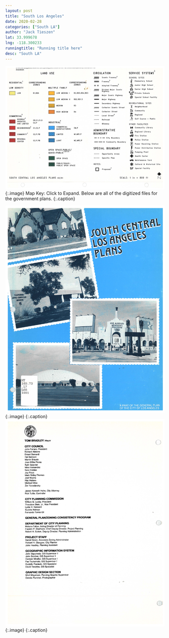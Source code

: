 ```yaml
---
layout: post
title: "South Los Angeles"
date: 2020-02-28
categories: ["South LA"]
author: "Jack Tieszen"
lat: 33.999678
lng: -118.300233
runningtitle: "Running title here"
desc: "South LA"
---
```


![Key](images/Key.jpg)
   {:.image}
Map Key: Click to Expand.
Below are all of the digitized files for the government plans.
   {:.caption}   


![Key2](images/South_LA_Page_01.jpg)
   {:.image}
   {:.caption}
![Key2](images//plan/South_LA_Page_02.jpg)
   {:.image}
   {:.caption}

